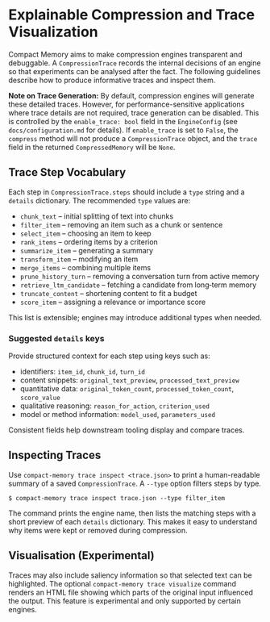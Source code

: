 # Explainable Compression and Trace Visualization

Compact Memory aims to make compression engines transparent and debuggable. A
`CompressionTrace` records the internal decisions of an engine so that
experiments can be analysed after the fact. The following guidelines describe how
to produce informative traces and inspect them.

**Note on Trace Generation:** By default, compression engines will generate these detailed traces. However, for performance-sensitive applications where trace details are not required, trace generation can be disabled. This is controlled by the `enable_trace: bool` field in the `EngineConfig` (see `docs/configuration.md` for details). If `enable_trace` is set to `False`, the `compress` method will not produce a `CompressionTrace` object, and the `trace` field in the returned `CompressedMemory` will be `None`.

## Trace Step Vocabulary

Each step in ``CompressionTrace.steps`` should include a ``type`` string and a
``details`` dictionary. The recommended ``type`` values are:

- ``chunk_text`` – initial splitting of text into chunks
- ``filter_item`` – removing an item such as a chunk or sentence
- ``select_item`` – choosing an item to keep
- ``rank_items`` – ordering items by a criterion
- ``summarize_item`` – generating a summary
- ``transform_item`` – modifying an item
- ``merge_items`` – combining multiple items
- ``prune_history_turn`` – removing a conversation turn from active memory
- ``retrieve_ltm_candidate`` – fetching a candidate from long‑term memory
- ``truncate_content`` – shortening content to fit a budget
- ``score_item`` – assigning a relevance or importance score

This list is extensible; engines may introduce additional types when needed.

### Suggested ``details`` keys

Provide structured context for each step using keys such as:

- identifiers: ``item_id``, ``chunk_id``, ``turn_id``
- content snippets: ``original_text_preview``, ``processed_text_preview``
- quantitative data: ``original_token_count``, ``processed_token_count``,
  ``score_value``
- qualitative reasoning: ``reason_for_action``, ``criterion_used``
- model or method information: ``model_used``, ``parameters_used``

Consistent fields help downstream tooling display and compare traces.

## Inspecting Traces

Use ``compact-memory trace inspect <trace.json>`` to print a human-readable summary
of a saved ``CompressionTrace``. A ``--type`` option filters steps by type.

```
$ compact-memory trace inspect trace.json --type filter_item
```

The command prints the engine name, then lists the matching steps with a short
preview of each ``details`` dictionary. This makes it easy to understand why
items were kept or removed during compression.

## Visualisation (Experimental)

Traces may also include saliency information so that selected text can be
highlighted. The optional ``compact-memory trace visualize`` command renders an HTML
file showing which parts of the original input influenced the output. This feature
is experimental and only supported by certain engines.
